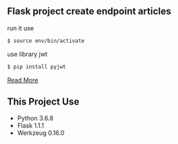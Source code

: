## Flask project create endpoint articles
run it use
```bash
$ source env/bin/activate
```
use library jwt
```bash
$ pip install pyjwt
```
[Read More](https://pyjwt.readthedocs.io/en/latest/)

## This Project Use
* Python 3.6.8
* Flask 1.1.1
* Werkzeug 0.16.0